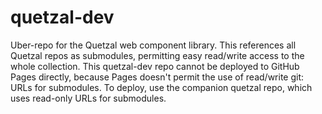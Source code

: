 quetzal-dev
===========

Uber-repo for the Quetzal web component library. This references all Quetzal
repos as submodules, permitting easy read/write access to the whole collection.
This quetzal-dev repo cannot be deployed to GitHub Pages directly, because
Pages doesn't permit the use of read/write git: URLs for submodules. To deploy,
use the companion quetzal repo, which uses read-only URLs for submodules.
